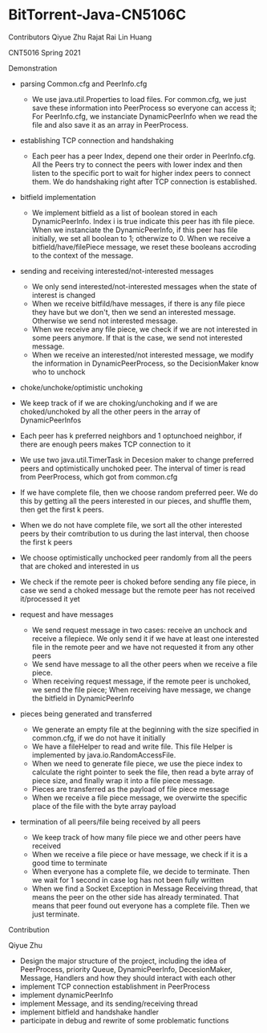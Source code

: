 # BitTorrent-Java-CN5106C
Contributors
Qiyue Zhu
Rajat Rai
Lin Huang

CNT5016 Spring 2021

Demonstration

+ parsing Common.cfg and PeerInfo.cfg
  
  + We use java.util.Properties to load files. For common.cfg, we just save these information into PeerProcess so everyone can access it; For PeerInfo.cfg, we instanciate DynamicPeerInfo when we read the file and also save it as an array in PeerProcess.
+ establishing TCP connection and handshaking
  
  + Each peer has a peer Index, depend one their order in PeerInfo.cfg. All the Peers try to connect the peers with lower index and then listen to the specific port to wait for higher index peers to connect them. We do handshaking right after TCP connection is established.
+ bitfield implementation
  
  + We implement bitfield as a list of boolean stored in each DynamicPeerInfo. Index i is true indicate this peer has ith file piece. When we instanciate the DynamicPeerInfo, if this peer has file initially, we set all boolean to 1; otherwize to 0. When we receive a bitfield/have/filePiece message, we reset these booleans accroding to the context of the message.
+ sending and receiving interested/not-interested messages
  + We only send interested/not-interested messages when the state of interest is changed
  + When we receive bitfild/have messages, if there is any file piece they have but we don't, then we send an interested message. Otherwise we send not interested message.
  + When we receive any file piece, we check if we are not interested in some peers anymore. If that is the case, we send not interested message.
  + When we receive an interested/not interested message, we modify the information in DynamicPeerProcess, so the DecisionMaker know who to unchock
+  choke/unchoke/optimistic unchoking
  + We keep track of if we are choking/unchoking and if we are choked/unchoked by all the other peers in the array of DynamicPeerInfos
  + Each peer has k preferred neighbors and 1 optunchoed neighbor, if there are enough peers makes TCP connection to it
  + We use two java.util.TimerTask in Decesion maker to change preferred peers and optimistically unchoked peer. The interval of timer is read from PeerProcess, which got from common.cfg
  + If we have complete file, then we choose random preferred peer. We do this by getting all the peers interested in our pieces, and shuffle them, then get the first k peers.
  + When we do not have complete file, we sort all the other interested peers by their comtribution to us during the last interval, then choose the first k peers
  + We choose optimistically unchocked peer randomly from all the peers that are choked and interested in us
  + We check if the remote peer is choked before sending any file piece, in case we send a choked message but the remote peer has not received it/processed it yet
+ request and have messages
  + We send request message in two cases: receive an unchock and receive a filepiece. We only send it if we have at least one interested file in the remote peer and we have not requested it from any other peers
  +  We send have message to all the other peers when we receive a file piece.
  +  When receiving request message, if the remote peer is unchoked, we send the file piece; When receiving have message, we change the bitfield in DynamicPeerInfo
+ pieces being generated and transferred
  + We generate an empty file at the beginning with the size specified in common.cfg, if we do not have it initially
  + We have a fileHelper to read and write file. This file Helper is implemented by java.io.RandomAccessFile.
  + When we need to generate file piece, we use the piece index to calculate the right pointer to seek the file, then read a byte array of piece size, and finally wrap it into a file piece message.
  + Pieces are transferred as the payload of file piece message
  + When we receive a file piece message, we overwirte the specific place of the file with the byte array payload
+ termination of all peers/file being received by all peers
  + We keep track of how many file piece we and other peers have received
  + When we receive a file piece or have message, we check if it is a good time to terminate
  + When everyone has a complete file, we decide to terminate. Then we wait for 1 second in case log has not been fully written
  + When we find a Socket Exception in Message Receiving thread, that means the peer on the other side has already terminated. That means that peer found out everyone has a complete file. Then we just terminate.

Contribution

Qiyue Zhu
+ Design the major structure of the project, including the idea of PeerProcess, priority Queue, DynamicPeerInfo, DecesionMaker, Message, Handlers and how they should interact with each other
+ implement TCP connection establishment in PeerProcess
+ implement dynamicPeerInfo
+ implement Message, and its sending/receiving thread
+ implement bitfield and handshake handler
+ participate in debug and rewrite of some problematic functions

